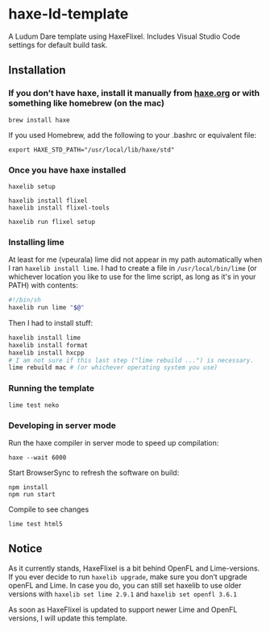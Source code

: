 # haxe-ld-template

A Ludum Dare template using HaxeFlixel. Includes Visual Studio Code settings for default build task.

## Installation
  
### If you don’t have haxe, install it manually from [haxe.org](https://haxe.org) or with something like homebrew (on the mac)

```
brew install haxe
```

If you used Homebrew, add the following to your .bashrc or equivalent file:
```
export HAXE_STD_PATH="/usr/local/lib/haxe/std"
```

### Once you have haxe installed

```
haxelib setup

haxelib install flixel
haxelib install flixel-tools

haxelib run flixel setup
```

### Installing lime

At least for me (vpeurala) lime did not appear in my path automatically when I ran `haxelib install lime`.
I had to create a file in `/usr/local/bin/lime` (or whichever location you like to use for the lime script, as long as it's in your PATH) with contents:

```bash
#!/bin/sh
haxelib run lime "$@"
```

Then I had to install stuff:

```bash
haxelib install lime
haxelib install format
haxelib install hxcpp
# I am not sure if this last step ("lime rebuild ...") is necessary.
lime rebuild mac # (or whichever operating system you use)
```

### Running the template

```
lime test neko
```

### Developing in server mode

Run the haxe compiler in server mode to speed up compilation:

```
haxe --wait 6000
```

Start BrowserSync to refresh the software on build:

```
npm install
npm run start
```

Compile to see changes

```
lime test html5
```

## Notice
As it currently stands, HaxeFlixel is a bit behind OpenFL and Lime-versions. If you ever decide to run `haxelib upgrade`, make sure you don’t upgrade openFL and Lime. In case you do, you can still set haxelib to use older versions with `haxelib set lime 2.9.1` and `haxelib set openfl 3.6.1`

As soon as HaxeFlixel is updated to support newer Lime and OpenFL versions, I will update this template.
